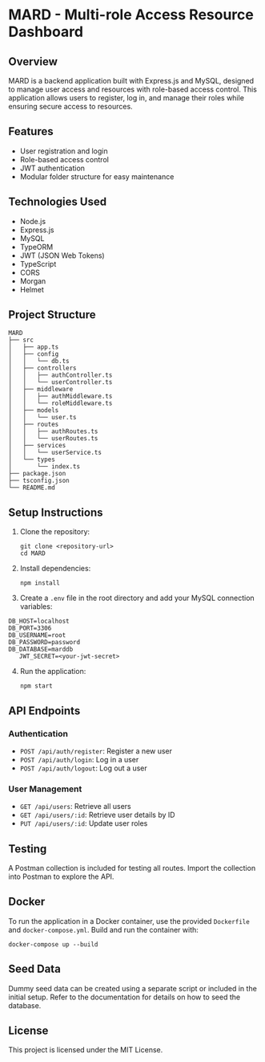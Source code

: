 # MARD - Multi-role Access Resource Dashboard

## Overview

MARD is a backend application built with Express.js and MySQL, designed to manage user access and resources with role-based access control. This application allows users to register, log in, and manage their roles while ensuring secure access to resources.

## Features

- User registration and login
- Role-based access control
- JWT authentication
- Modular folder structure for easy maintenance

## Technologies Used

- Node.js
- Express.js
- MySQL
- TypeORM
- JWT (JSON Web Tokens)
- TypeScript
- CORS
- Morgan
- Helmet

## Project Structure

```
MARD
├── src
│   ├── app.ts
│   ├── config
│   │   └── db.ts
│   ├── controllers
│   │   ├── authController.ts
│   │   └── userController.ts
│   ├── middleware
│   │   ├── authMiddleware.ts
│   │   └── roleMiddleware.ts
│   ├── models
│   │   └── user.ts
│   ├── routes
│   │   ├── authRoutes.ts
│   │   └── userRoutes.ts
│   ├── services
│   │   └── userService.ts
│   └── types
│       └── index.ts
├── package.json
├── tsconfig.json
└── README.md
```

## Setup Instructions

1. Clone the repository:

   ```
   git clone <repository-url>
   cd MARD
   ```

2. Install dependencies:

   ```
   npm install
   ```

3. Create a `.env` file in the root directory and add your MySQL connection variables:

```
DB_HOST=localhost
DB_PORT=3306
DB_USERNAME=root
DB_PASSWORD=password
DB_DATABASE=marddb
   JWT_SECRET=<your-jwt-secret>
   ```

4. Run the application:
   ```
   npm start
   ```

## API Endpoints

### Authentication

- `POST /api/auth/register`: Register a new user
- `POST /api/auth/login`: Log in a user
- `POST /api/auth/logout`: Log out a user

### User Management

- `GET /api/users`: Retrieve all users
- `GET /api/users/:id`: Retrieve user details by ID
- `PUT /api/users/:id`: Update user roles

## Testing

A Postman collection is included for testing all routes. Import the collection into Postman to explore the API.

## Docker

To run the application in a Docker container, use the provided `Dockerfile` and `docker-compose.yml`. Build and run the container with:

```
docker-compose up --build
```

## Seed Data

Dummy seed data can be created using a separate script or included in the initial setup. Refer to the documentation for details on how to seed the database.

## License

This project is licensed under the MIT License.

